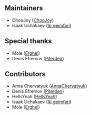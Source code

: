 
## Maintainers

- ChooJoy ([ChooJoy](https://github.com/ChooJoy))
- Isaak Uchakaev ([lk-geimfari](https://github.com/lk-geimfari))


## Special thanks

- Mole ([Erghel](https://github.com/Erghel))
- Denis Efremov ([Piterden](https://github.com/Piterden))

## Contributors

- Anna Chervatyuk ([AnnaChervatyuk](https://github.com/AnnaChervatyuk))
- Denis Efremov ([Piterden](https://github.com/Piterden))
- HellsYeah ([HellsYeah](https://github.com/HellsYeah))
- Isaak Uchakaev ([lk-geimfari](https://github.com/lk-geimfari))
- Mole ([Erghel](https://github.com/Erghel))
